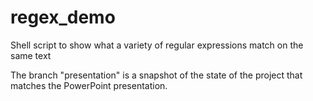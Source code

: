# regex_demo
Shell script to show what a variety of regular expressions match on the same text

The branch "presentation" is a snapshot of the state of the project that matches the PowerPoint presentation.
